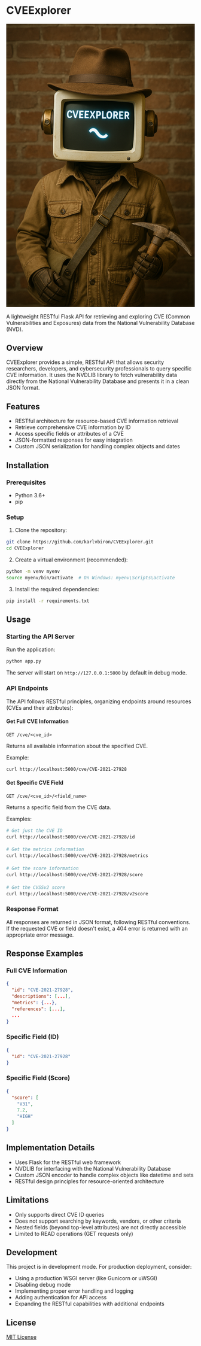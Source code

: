 # CVEExplorer

![cveexplorer_personified](assets/cveexplorer_personified.png)

A lightweight RESTful Flask API for retrieving and exploring CVE (Common Vulnerabilities and Exposures) data from the National Vulnerability Database (NVD).

## Overview

CVEExplorer provides a simple, RESTful API that allows security researchers, developers, and cybersecurity professionals to query specific CVE information. It uses the NVDLIB library to fetch vulnerability data directly from the National Vulnerability Database and presents it in a clean JSON format.

## Features

- RESTful architecture for resource-based CVE information retrieval
- Retrieve comprehensive CVE information by ID
- Access specific fields or attributes of a CVE
- JSON-formatted responses for easy integration
- Custom JSON serialization for handling complex objects and dates

## Installation

### Prerequisites

- Python 3.6+
- pip

### Setup

1. Clone the repository:
```bash
git clone https://github.com/karlvbiron/CVEExplorer.git
cd CVEExplorer
```

2. Create a virtual environment (recommended):
```bash
python -m venv myenv
source myenv/bin/activate  # On Windows: myenv\Scripts\activate
```

3. Install the required dependencies:
```bash
pip install -r requirements.txt
```

## Usage

### Starting the API Server

Run the application:
```bash
python app.py
```

The server will start on `http://127.0.0.1:5000` by default in debug mode.

### API Endpoints

The API follows RESTful principles, organizing endpoints around resources (CVEs and their attributes):

#### Get Full CVE Information

```
GET /cve/<cve_id>
```

Returns all available information about the specified CVE.

Example:
```bash
curl http://localhost:5000/cve/CVE-2021-27928
```

#### Get Specific CVE Field

```
GET /cve/<cve_id>/<field_name>
```

Returns a specific field from the CVE data.

Examples:
```bash
# Get just the CVE ID
curl http://localhost:5000/cve/CVE-2021-27928/id

# Get the metrics information
curl http://localhost:5000/cve/CVE-2021-27928/metrics

# Get the score information
curl http://localhost:5000/cve/CVE-2021-27928/score

# Get the CVSSv2 score
curl http://localhost:5000/cve/CVE-2021-27928/v2score
```

### Response Format

All responses are returned in JSON format, following RESTful conventions. If the requested CVE or field doesn't exist, a 404 error is returned with an appropriate error message.

## Response Examples

### Full CVE Information

```json
{
  "id": "CVE-2021-27928",
  "descriptions": [...],
  "metrics": {...},
  "references": [...],
  ...
}
```

### Specific Field (ID)

```json
{
  "id": "CVE-2021-27928"
}
```

### Specific Field (Score)

```json
{
  "score": [
    "V31",
    7.2,
    "HIGH"
  ]
}
```

## Implementation Details

- Uses Flask for the RESTful web framework
- NVDLIB for interfacing with the National Vulnerability Database
- Custom JSON encoder to handle complex objects like datetime and sets
- RESTful design principles for resource-oriented architecture

## Limitations

- Only supports direct CVE ID queries
- Does not support searching by keywords, vendors, or other criteria
- Nested fields (beyond top-level attributes) are not directly accessible
- Limited to READ operations (GET requests only)

## Development

This project is in development mode. For production deployment, consider:

- Using a production WSGI server (like Gunicorn or uWSGI)
- Disabling debug mode
- Implementing proper error handling and logging
- Adding authentication for API access
- Expanding the RESTful capabilities with additional endpoints

## License

[MIT License](LICENSE)